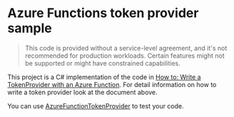 # Azure Functions token provider sample

>This code is provided without a service-level agreement, and it's not recommended for production workloads. Certain features might not be supported or might have constrained capabilities.

This project is a C# implementation of the code in [How to: Write a TokenProvider with an Azure Function](https://learn.microsoft.com/azure/azure-fluid-relay/how-tos/azure-function-token-provider). For detail information on how to write a token provider look at the document above.  

You can use [AzureFunctionTokenProvider](https://learn.microsoft.com/azure/azure-fluid-relay/how-tos/azure-function-token-provider#implement-the-tokenprovider) to test your code.
